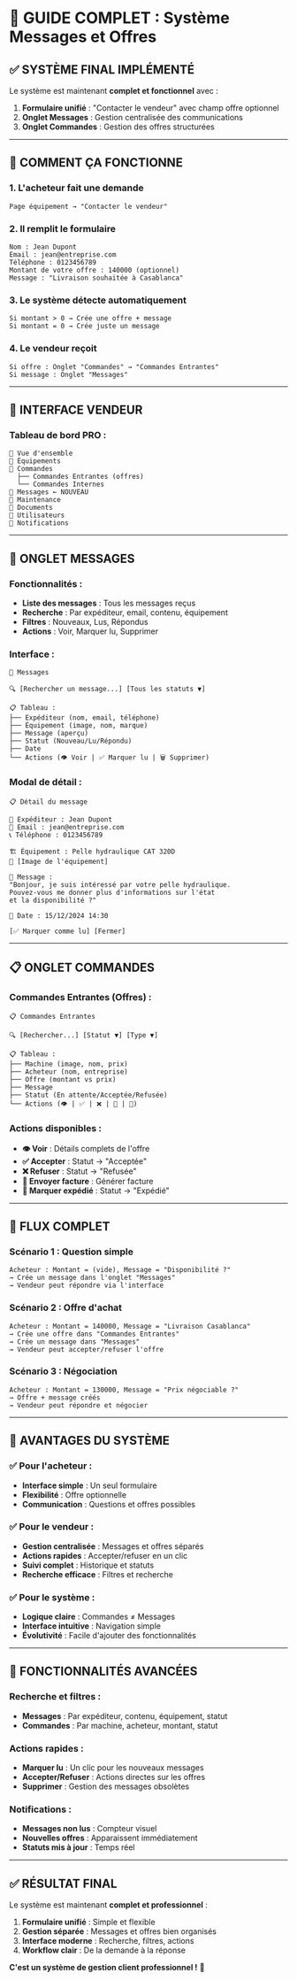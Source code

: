 # 🎯 GUIDE COMPLET : Système Messages et Offres

## ✅ **SYSTÈME FINAL IMPLÉMENTÉ**

Le système est maintenant **complet et fonctionnel** avec :

1. **Formulaire unifié** : "Contacter le vendeur" avec champ offre optionnel
2. **Onglet Messages** : Gestion centralisée des communications
3. **Onglet Commandes** : Gestion des offres structurées

---

## 📱 **COMMENT ÇA FONCTIONNE**

### **1. L'acheteur fait une demande**
```
Page équipement → "Contacter le vendeur"
```

### **2. Il remplit le formulaire**
```
Nom : Jean Dupont
Email : jean@entreprise.com
Téléphone : 0123456789
Montant de votre offre : 140000 (optionnel)
Message : "Livraison souhaitée à Casablanca"
```

### **3. Le système détecte automatiquement**
```
Si montant > 0 → Crée une offre + message
Si montant = 0 → Crée juste un message
```

### **4. Le vendeur reçoit**
```
Si offre : Onglet "Commandes" → "Commandes Entrantes"
Si message : Onglet "Messages"
```

---

## 🎨 **INTERFACE VENDEUR**

### **Tableau de bord PRO :**
```
📁 Vue d'ensemble
📁 Équipements
📁 Commandes
  ├── Commandes Entrantes (offres)
  └── Commandes Internes
📧 Messages ← NOUVEAU
📁 Maintenance
📁 Documents
📁 Utilisateurs
🔔 Notifications
```

---

## 📧 **ONGLET MESSAGES**

### **Fonctionnalités :**
- **Liste des messages** : Tous les messages reçus
- **Recherche** : Par expéditeur, email, contenu, équipement
- **Filtres** : Nouveaux, Lus, Répondus
- **Actions** : Voir, Marquer lu, Supprimer

### **Interface :**
```
📧 Messages

🔍 [Rechercher un message...] [Tous les statuts ▼]

📋 Tableau :
├── Expéditeur (nom, email, téléphone)
├── Équipement (image, nom, marque)
├── Message (aperçu)
├── Statut (Nouveau/Lu/Répondu)
├── Date
└── Actions (👁️ Voir | ✅ Marquer lu | 🗑️ Supprimer)
```

### **Modal de détail :**
```
📋 Détail du message

👤 Expéditeur : Jean Dupont
📧 Email : jean@entreprise.com
📞 Téléphone : 0123456789

🏗️ Équipement : Pelle hydraulique CAT 320D
📸 [Image de l'équipement]

💬 Message :
"Bonjour, je suis intéressé par votre pelle hydraulique.
Pouvez-vous me donner plus d'informations sur l'état
et la disponibilité ?"

📅 Date : 15/12/2024 14:30

[✅ Marquer comme lu] [Fermer]
```

---

## 📋 **ONGLET COMMANDES**

### **Commandes Entrantes (Offres) :**
```
📋 Commandes Entrantes

🔍 [Rechercher...] [Statut ▼] [Type ▼]

📋 Tableau :
├── Machine (image, nom, prix)
├── Acheteur (nom, entreprise)
├── Offre (montant vs prix)
├── Message
├── Statut (En attente/Acceptée/Refusée)
└── Actions (👁️ | ✅ | ❌ | 📄 | 🚚)
```

### **Actions disponibles :**
- **👁️ Voir** : Détails complets de l'offre
- **✅ Accepter** : Statut → "Acceptée"
- **❌ Refuser** : Statut → "Refusée"
- **📄 Envoyer facture** : Générer facture
- **🚚 Marquer expédié** : Statut → "Expédié"

---

## 🔄 **FLUX COMPLET**

### **Scénario 1 : Question simple**
```
Acheteur : Montant = (vide), Message = "Disponibilité ?"
→ Crée un message dans l'onglet "Messages"
→ Vendeur peut répondre via l'interface
```

### **Scénario 2 : Offre d'achat**
```
Acheteur : Montant = 140000, Message = "Livraison Casablanca"
→ Crée une offre dans "Commandes Entrantes"
→ Crée un message dans "Messages"
→ Vendeur peut accepter/refuser l'offre
```

### **Scénario 3 : Négociation**
```
Acheteur : Montant = 130000, Message = "Prix négociable ?"
→ Offre + message créés
→ Vendeur peut répondre et négocier
```

---

## 🎯 **AVANTAGES DU SYSTÈME**

### **✅ Pour l'acheteur :**
- **Interface simple** : Un seul formulaire
- **Flexibilité** : Offre optionnelle
- **Communication** : Questions et offres possibles

### **✅ Pour le vendeur :**
- **Gestion centralisée** : Messages et offres séparés
- **Actions rapides** : Accepter/refuser en un clic
- **Suivi complet** : Historique et statuts
- **Recherche efficace** : Filtres et recherche

### **✅ Pour le système :**
- **Logique claire** : Commandes ≠ Messages
- **Interface intuitive** : Navigation simple
- **Évolutivité** : Facile d'ajouter des fonctionnalités

---

## 🚀 **FONCTIONNALITÉS AVANCÉES**

### **Recherche et filtres :**
- **Messages** : Par expéditeur, contenu, équipement, statut
- **Commandes** : Par machine, acheteur, montant, statut

### **Actions rapides :**
- **Marquer lu** : Un clic pour les nouveaux messages
- **Accepter/Refuser** : Actions directes sur les offres
- **Supprimer** : Gestion des messages obsolètes

### **Notifications :**
- **Messages non lus** : Compteur visuel
- **Nouvelles offres** : Apparaissent immédiatement
- **Statuts mis à jour** : Temps réel

---

## ✅ **RÉSULTAT FINAL**

Le système est maintenant **complet et professionnel** :

1. **Formulaire unifié** : Simple et flexible
2. **Gestion séparée** : Messages et offres bien organisés
3. **Interface moderne** : Recherche, filtres, actions
4. **Workflow clair** : De la demande à la réponse

**C'est un système de gestion client professionnel !** 🎯 
